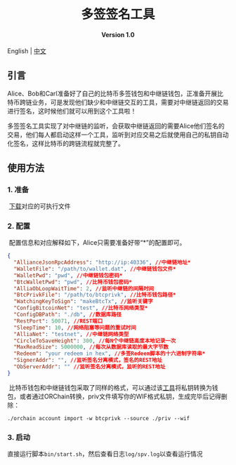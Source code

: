 <h1 align="center">多签签名工具</h1>
<h4 align="center">Version 1.0 </h4>

English | [中文](https://github.com/ontio/cross-chain/blob/master/btc/redeem_tool_guide_CN.md)

## 引言

​	Alice、Bob和Carl准备好了自己的比特币多签钱包和中继链钱包，正准备开展比特币跨链业务，可是发现他们缺少和中继链交互的工具，需要对中继链返回的交易进行签名，这时候他们就可以用到这个工具啦！

​	多签签名工具实现了对中继链的监听，会获取中继链返回的需要Alice他们签名的交易，他们每人都启动这样一个工具，监听到对应交易之后就使用自己的私钥自动化签名，这样比特币的跨链流程就完整了。

## 使用方法

### 1. 准备

​	[下载]()对应的可执行文件

### 2. 配置

​	配置信息和对应解释如下，Alice只需要准备好带“*”的配置即可。

```json
{
  "AllianceJsonRpcAddress": "http://ip:40336", //中继链地址*
  "WalletFile": "/path/to/wallet.dat", //中继链钱包文件*
  "WalletPwd": "pwd", //中继链钱包密码*
  "BtcWalletPwd": "pwd", //比特币钱包密码*
  "AlliaObLoopWaitTime": 2, //监听中继链的间隔时间
  "BtcPrivkFile": "/path/to/btcprivk", //比特币钱包路径*
  "WatchingKeyToSign": "makeBtcTx", //监听关键字
  "ConfigBitcoinNet": "test", //比特币网络类型*
  "ConfigDBPath": "./db", //数据库路径
  "RestPort": 50071, //REST端口
  "SleepTime": 10, //网络阻塞等问题的重试时间
  "AlliaNet": "testnet", //中继链网络类型
  "CircleToSaveHeight": 300, //每N个中继链高度本地记录一次
  "MaxReadSize": 5000000, //每次从数据库读取的最大字节数
  "Redeem": "your redeem in hex", //多签Redeem脚本的十六进制字符串*
  "SignerAddr": "", //监听签名分离模式，签名的REST地址
  "ObServerAddr": "" //监听签名分离模式，监听的REST地址
}
```

​	比特币钱包和中继链钱包采取了同样的格式，可以通过该[工具](https://github.com/ontio/cross-chain/blob/master/btc/cross-chain_transaction_construction_tool_user_manual.md)将私钥转换为钱包，或者通过ORChain转换，priv文件填写你的WIF格式私钥，生成完毕后记得删除：

```
./orchain account import -w btcprivk --source ./priv --wif
```

### 3. 启动

​	直接运行脚本`bin/start.sh`，然后查看日志`log/spv.log`以查看运行情况

